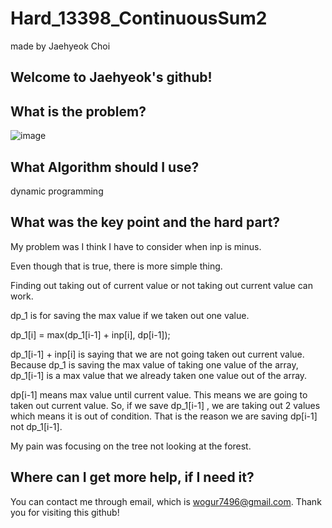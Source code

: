 # Hard_13398_ContinuousSum2

made by Jaehyeok Choi

## Welcome to Jaehyeok's github!

## What is the problem?

![image](https://github.com/Choi-JaeHyeok-21500749/Hard_13398_ContinuousSum2/blob/main/13398_pro.PNG)

## What Algorithm should I use?

dynamic programming

## What was the key point and the hard part?

My problem was I think I have to consider when inp is minus.

Even though that is true, there is more simple thing.

Finding out taking out of current value or not taking out current value can work.

dp_1 is for saving the max value if we taken out one value.

dp_1[i] = max(dp_1[i-1] + inp[i], dp[i-1]);

dp_1[i-1] + inp[i] is saying that we are not going taken out current value.  Because dp_1 is saving the max value of taking one value of the array, dp_1[i-1] is a max value that we already taken one value out of the array.

dp[i-1] means max value until current value. This means we are going to taken out current value. So, if we save dp_1[i-1] , we are taking out 2 values which means it is out of condition. That is the reason we are saving dp[i-1] not dp_1[i-1].

My pain was focusing on the tree not looking at the forest.

## Where can I get more help, if I need it?

You can contact me through email, which is wogur7496@gmail.com.
Thank you for visiting this github!
